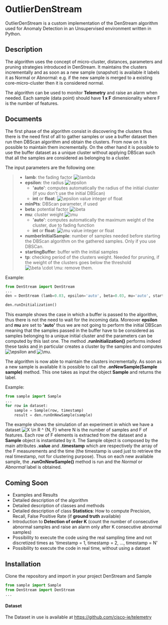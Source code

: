 **OutlierDenStream**
===================


OutlierDenStream is a custom implementation of the DenStream algorithm used for Anomaly Detection in an Unsupervised environment written in Python. 

Description
-------------


The algorithm uses the concept of micro-cluster, distances, parameters and pruning strategies introduced in DenStream. It maintains the clusters incrementally and as soon as a new sample (snapshot) is available it labels it as Normal or Abnormal: e.g. if the new sample is merged to a existing core-micro-cluster then it is considered normal.

The algorithm can be used to monitor **Telemetry** and raise an alarm when needed. Each sample (data point) should have **1 x F** dimensionality where F is the number of features.


Documents
-------------


The first phase of the algorithm consist in discovering the clusters thus there is the need first of all to gather samples or use a buffer dataset then run then DBScan algorithm and obtain the clusters. From now on it is possible to maintain them incrementally. On the other hand it is possible to use the buffer dataset as a unique cluster without applying DBScan such that all the samples are considered as belonging to a cluster. 

The input parameters are the following one:

> * **lamb**: the fading factor <img src="https://latex.codecogs.com/gif.latex?\lambda" title="\lambda" />
> * **epsilon**: the radius <img src="https://latex.codecogs.com/gif.latex?\epsilon" title="\epsilon" />
>   * **'auto'**: computes automatically the radius of the initial cluster (if you don't use the initial DBScan)
>   * **int** or **float**: <img src="https://latex.codecogs.com/gif.latex?\epsilon" title="\epsilon" /> value integer of float
> * **minPts**: DBScan parameter, if used
> * **beta**: potential factor <img src="https://latex.codecogs.com/gif.latex?\beta" title="\beta" />
> * **mu**: cluster weight <img src="https://latex.codecogs.com/gif.latex?\mu" title="\mu" />
>   * **'auto'**: computes automatically the maximum weight of the cluster, due to fading function
>   * **int** or **float**:  <img src="https://latex.codecogs.com/gif.latex?\mu" title="\mu" /> value integer or float
> * **numberInitialSample**: number of samples needed before starting the DBScan algorithm on the gathered samples. Only if you use DBSCan.
> * **startingBuffer**: buffer with the initial samples
> * **tp**: checking period of the clusters weight. Needed for pruning, if the weight of the clusters goes below the threshold <img src="https://latex.codecogs.com/gif.latex?\beta&space;\cdot&space;\mu" title="\beta \cdot \mu" />: remove them.

Example:

```python
from DenStream import DenStream
...
den = DenStream (lamb=0.03, epsilon='auto', beta=0.03, mu='auto', startingBuffer=bufferDf, tp=12)

den.runInitialization()
```

This example shows the case in which a buffer is passed to the algorithm, thus there is not the need to wait for the incoming data. Moreover **epsilon** and **mu** are set to **'auto'** thus we are not going to perform the initial DBScan meaning that the samples passed in the buffer have to be considered as samples belonging to a unique initial cluster and the parameters can be computed by this last one. The method **.runInitialization()** performs indeed these tasks and in particular creates a cluster by the samples and computes <img src="https://latex.codecogs.com/gif.latex?\epsilon" title="\epsilon" /> and <img src="https://latex.codecogs.com/gif.latex?\mu" title="\mu" />.

The algorithm is now able to maintain the clusters incrementally. As soon as a new sample is available it is possible to call the **.onNewSample(Sample sample)** method. This one takes as input the object **Sample** and returns the label.

Example:
```python
from sample import Sample
...
for row in dataset:
    sample = Sample(row, timestamp)
    result = den.runOnNewSample(sample)
```

The example shows the simulation of an experiment in which we have a dataset <img src="https://latex.codecogs.com/gif.latex?X&space;\in&space;R&space;^&space;{N,&space;F}" title="X \in R ^ {N, F}" /> where N is the number of samples and F of features. Each row of F elements is extracted from the dataset and a **Sample** object is instantiated by it. The Sample object is composed by the main attributes **.value** and **.timestamp** which are respectively the array of the F measurements and the time (the timestamp is used just to retrieve the real timestamp, not for clustering purpose).
Thus on each new available sample, the **.runOnNewSample()** method is run and the *Normal* or *Abnormal* label is obtained.  

Coming Soon
-------------


* Examples and Results
* Detailed description of the algorithm
* Detailed description of classes and methods
* Detailed description of class **Statistics**: How to compute Precision, Recall, False Positive Rate (if **ground truth** available)
* Introduction to **Detection of order K** (count the number of consecutive abnormal samples and raise an alarm only after K consecutive abnormal samples)
* Possibility to execute the code using the real sampling time and not discretized times as 'timestamp = 1, timestamp = 2, ..., timestamp = N'
* Possibility to execute the code in real time, without using a dataset

Installation
---

Clone the repository and import in your project DenStream and Sample

```python
from sample import Sample
from DenStream import DenStream
...
```

#### Dataset
The Dataset in use is available at https://github.com/cisco-ie/telemetry
